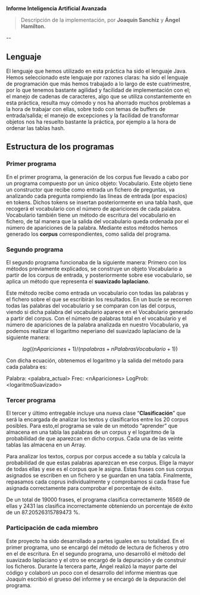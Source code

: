 #
**Informe Inteligencia Artificial Avanzada**

> Descripción de la implementación, por **Joaquín Sanchiz** y **Ángel Hamilton.**

--

## Lenguaje

El lenguaje que hemos utilizado en esta práctica ha sido el lenguaje Java. Hemos seleccionado este lenguaje por razones claras: ha sido el lenguaje de programación que más hemos trabajado a lo largo de este cuatrimestre, por lo que tenemos bastante agilidad y facilidad de implementación con el; el manejo de cadenas de caracteres, algo que se utiliza constantemente en esta práctica, resulta muy cómodo y nos ha ahorrado muchos problemas a la hora de trabajar con ellas, sobre todo con temas de buffers de entrada/salida; el manejo de excepciones y la facilidad de transformar objetos nos ha resuelto bastante la práctica, por ejemplo a la hora de ordenar las tablas hash.

## Estructura de los programas

### **Primer programa**

En el primer programa, la generación de los corpus fue llevado a cabo por un programa compuesto por un único objeto: Vocabulario. Este objeto tiene un constructor que recibe como entrada un fichero de preguntas, va analizando cada pregunta rompiendo las líneas de entrada \(por espacios\) en tokens. Dichos tokens se insertan posteriormente en una tabla hash, que recogerá el vocabulario con el número de apariciones de cada palabra. Vocabulario también tiene un método de escritura del vocabulario en fichero, de tal manera que la salida del vocabulario queda ordenada por el número de apariciones de la palabra. Mediante estos métodos hemos generado los **corpus** correspondientes, como salida del programa.

### **Segundo programa**

El segundo programa funcionaba de la siguiente manera: Primero con los métodos previamente explicados, se construye un objeto Vocabulario a partir de los corpus de entrada, y posteriormente sobre ese vocabulario, se aplica un método que representa el **suavizado laplaciano**.

Este método recibe como entrada un vocabulario con todas las palabras y el fichero sobre el que se escribirán los resultados. En un bucle se recorren todas las palabras del vocabulario y se comparan con las del corpus, viendo si dicha palabra del vocabulario aparece en el Vocabulario generado a partir del corpus. Con el número de palabras total en el vocabulario y el número de apariciones de la palabra analizada en nuestro Vocabulario, ya podemos realizar el logaritmo neperiano del suavizado laplaciano de la siguiente manera:

$${log( (nApariciones+1) / (npalabras + nPalabrasVocabulario + 1) )}$$

Con dicha ecuación, obtenemos el logaritmo y la salida del método para cada palabra es:

Palabra: &lt;palabra\_actual&gt; Frec: &lt;nApariciones&gt; LogProb: &lt;logaritmoSuavizado&gt;

### **Tercer programa**

El tercer y último entregable incluye una nueva clase “**Clasificación**” que será la encargada de analizar los textos y clasificarlos entre los 20 corpus posibles. Para esto,el programa se vale de un método “aprender” que almacena en una tabla las palabras de un corpus y el logaritmo de la probabilidad de que aparezcan en dicho corpus. Cada una de las veinte tablas las almacena en un Array.

Para analizar los textos, corpus por corpus accede a su tabla y calcula la probabilidad de que estas palabras aparezcan en ese corpus. Elige la mayor de todas ellas y ese es el corpus que le asigna. Estas frases con sus corpus asignados se escriben en un fichero y se guardan en una tabla. Finalmente, repasamos cada coprus individualmente y comprobamos si cada frase fue asignada correctamente para comprobar el porcentaje de éxito.

De un total de 19000 frases, el programa clasifica correctamente 16569 de ellas y 2431 las clasifica incorrectamente obteniendo un porcentaje de éxito de un 87.20526315789473 %.

### **Participación de cada miembro**

Este proyecto ha sido desarrollado a partes iguales en su totalidad. En el primer programa, uno se encargó del método de lectura de ficheros y otro en el de escritura. En el segundo programa, uno desarrolló el método del suavizado laplaciano y el otro se encargó de la depuración y de construir los ficheros. Durante la tercera parte, Ángel realizó la mayor parte del código y colaboró un poco con el desarrollo del informe mientras que Joaquín escribió el grueso del informe y se encargó de la depuración del programa.


